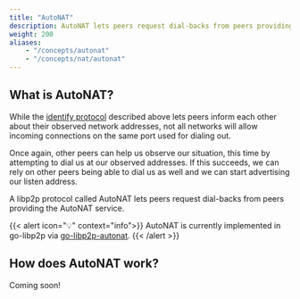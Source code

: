 ```yaml
---
title: "AutoNAT"
description: AutoNAT lets peers request dial-backs from peers providing the AutoNAT service.
weight: 200
aliases:
    - "/concepts/autonat"
    - "/concepts/nat/autonat"
---
```


## What is AutoNAT?

While the [identify protocol][spec_identify] described above lets peers inform each other about their observed network addresses, not all networks will allow incoming connections on the same port used for dialing out.

Once again, other peers can help us observe our situation, this time by attempting to dial us at our observed addresses.
If this succeeds, we can rely on other peers being able to dial us as well and we can start advertising our listen address.

A libp2p protocol called AutoNAT lets peers request dial-backs from peers providing the AutoNAT service.

{{< alert icon="💡" context="info">}}
AutoNAT is currently implemented in go-libp2p via [go-libp2p-autonat](https://github.com/libp2p/go-libp2p/tree/master/p2p/host/autonat).
{{< /alert >}}

[spec_identify]: https://github.com/libp2p/specs/tree/master/identify

## How does AutoNAT work?

Coming soon!
